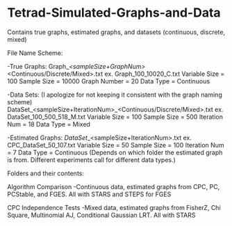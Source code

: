 # Tetrad-Simulated-Graphs-and-Data
Contains true graphs, estimated graphs, and datasets (continuous, discrete, mixed)

File Name Scheme:

-True Graphs:
Graph_<variableSize>_<sampleSize+GraphNum>_<Continuous/Discrete/Mixed>.txt
ex. Graph_100_10020_C.txt
	Variable Size = 100
	Sample Size = 10000
	Graph Number = 20
	Data Type = Continuous

-Data Sets:
(I apologize for not keeping it consistent with the graph naming scheme)
DataSet_<variableSize>_<sampleSize>_<sampleSize+IterationNum>_<Continuous/Discrete/Mixed>.txt
ex. DataSet_100_500_518_M.txt
	Variable Size = 100
	Sample Size = 500
	Iteration Num = 18
	Data Type = Mixed
	
-Estimated Graphs:
<Algorithm>_DataSet_<variableSize>_<sampleSize+IterationNum>.txt
ex. CPC_DataSet_50_107.txt
	Variable Size = 50
	Sample Size = 100
	Iteration Num = 7
	Data Type = Continuous (Depends on which folder the estimated graph is from. Different experiments call for different data types.)
	
	
Folders and their contents:

Algorithm Comparison
	-Continuous data, estimated graphs from CPC, PC, PCStable, and FGES. All with STARS and STEPS for FGES
	
CPC Independence Tests
	-Mixed data, estimated graphs from FisherZ, Chi Square, Multinomial AJ, Conditional Gaussian LRT. All with STARS
	
	
	
